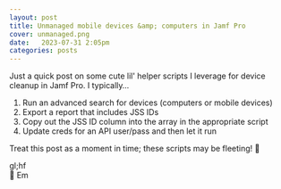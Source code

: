 ```yaml
---
layout: post
title: Unmanaged mobile devices &amp; computers in Jamf Pro
cover: unmanaged.png
date:   2023-07-31 2:05pm
categories: posts
---
```


Just a quick post on some cute lil' helper scripts I leverage for device cleanup in Jamf Pro. I typically…
1. Run an advanced search for devices (computers or mobile devices)
2. Export a report that includes JSS IDs
3. Copy out the JSS ID column into the array in the appropriate script
4. Update creds for an API user/pass and then let it run

<script src="https://gist.github.com/smashism/7da3fd2d460ee654a8ca4be1e4e1ee8a.js"></script>

<script src="https://gist.github.com/smashism/4a60d1bbe1f38ee1cb0c5dd724108b71.js"></script>

Treat this post as a moment in time; these scripts may be fleeting! 🪽

gl;hf<br />
💖 Em
